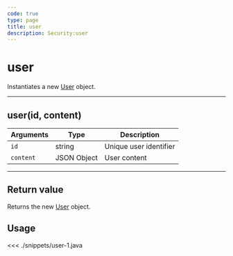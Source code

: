 ```yaml
---
code: true
type: page
title: user
description: Security:user
---
```


# user

Instantiates a new [User](/sdk/android/3/core-classes/user/) object.

---

## user(id, content)

| Arguments | Type        | Description            |
| --------- | ----------- | ---------------------- |
| `id`      | string      | Unique user identifier |
| `content` | JSON Object | User content           |

---

## Return value

Returns the new [User](/sdk/android/3/core-classes/user/) object.

## Usage

<<< ./snippets/user-1.java
